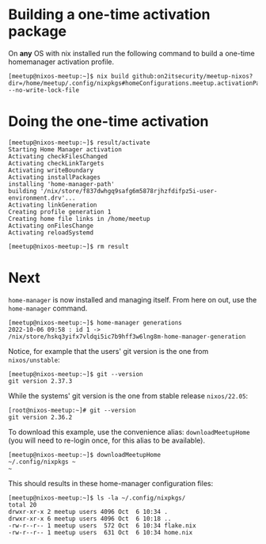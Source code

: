 # Building a one-time activation package
On **any** OS with nix installed run the following command to build a one-time homemanager activation profile.

```console
[meetup@nixos-meetup:~]$ nix build github:on2itsecurity/meetup-nixos?dir=/home/meetup/.config/nixpkgs#homeConfigurations.meetup.activationPackage --no-write-lock-file
```

# Doing the one-time activation
```console
[meetup@nixos-meetup:~]$ result/activate 
Starting Home Manager activation
Activating checkFilesChanged
Activating checkLinkTargets
Activating writeBoundary
Activating installPackages
installing 'home-manager-path'
building '/nix/store/f837dwhgq9safg6m5878rjhzfdifpz5i-user-environment.drv'...
Activating linkGeneration
Creating profile generation 1
Creating home file links in /home/meetup
Activating onFilesChange
Activating reloadSystemd

[meetup@nixos-meetup:~]$ rm result
```

# Next
`home-manager` is now installed and managing itself.
From here on out, use the `home-manager` command.
```console
[meetup@nixos-meetup:~]$ home-manager generations 
2022-10-06 09:58 : id 1 -> /nix/store/hskq3yifx7vldqi5ic7b9hff3w6lng8m-home-manager-generation
```

Notice, for example that the users' git version is the one from `nixos/unstable`:
```console
[meetup@nixos-meetup:~]$ git --version
git version 2.37.3
```
While the systems' git version is the one from stable release `nixos/22.05`:
```console
[root@nixos-meetup:~]# git --version
git version 2.36.2
```

To download this example, use the convenience alias: `downloadMeetupHome` (you will need to re-login once, for this alias to be available).
```console
[meetup@nixos-meetup:~]$ downloadMeetupHome 
~/.config/nixpkgs ~
~
```

This should results in these home-manager configuration files:
```console
[meetup@nixos-meetup:~]$ ls -la ~/.config/nixpkgs/
total 20
drwxr-xr-x 2 meetup users 4096 Oct  6 10:34 .
drwxr-xr-x 6 meetup users 4096 Oct  6 10:18 ..
-rw-r--r-- 1 meetup users  572 Oct  6 10:34 flake.nix
-rw-r--r-- 1 meetup users  631 Oct  6 10:34 home.nix
```
